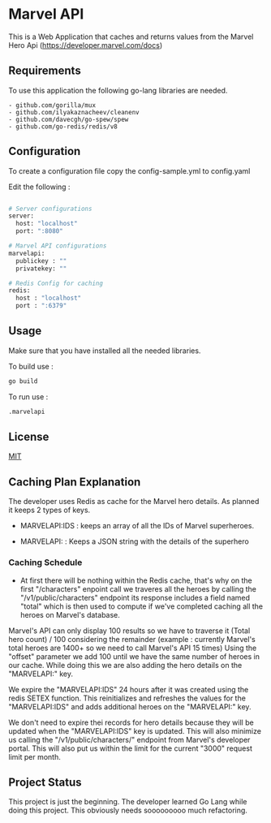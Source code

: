 # Marvel API

This is a Web Application that caches and returns values from the Marvel Hero Api (https://developer.marvel.com/docs)

## Requirements

To use this application the following go-lang libraries are needed.

    - github.com/gorilla/mux 
    - github.com/ilyakaznacheev/cleanenv
    - github.com/davecgh/go-spew/spew
    - github.com/go-redis/redis/v8


## Configuration

To create a configuration file copy the config-sample.yml to config.yaml

Edit the following :

```bash

# Server configurations
server:
  host: "localhost"
  port: ":8080"

# Marvel API configurations
marvelapi:
  publickey : ""
  privatekey: ""

# Redis Config for caching
redis:
  host : "localhost"
  port : ":6379"

```

## Usage

Make sure that you have installed all the needed libraries.

To build use :

```bash
go build
```

To run use :

```bash
.marvelapi
```

## License
[MIT](https://choosealicense.com/licenses/mit/)



## Caching Plan Explanation
The developer uses Redis as cache for the Marvel hero details. As planned it keeps 2 types of keys.

- MARVELAPI:IDS : keeps an array of all the IDs of Marvel superheroes.

- MARVELAPI:<ID> : Keeps a JSON string with the details of the superhero

### Caching Schedule
- At first there will be nothing within the Redis cache, that's why on the first "/characters" enpoint call we traveres all the heroes by calling the "/v1/public/characters" endpoint its response includes a field named "total" which is then used to compute if we've completed caching all the heroes on Marvel's database.


Marvel's API can only display 100 results so we have to traverse it (Total hero count) / 100 considering the remainder (example : currently Marvel's total heroes are 1400+ so we need to call Marvel's API 15 times) Using the "offset" parameter we add 100 until we have the same number of heroes in our cache. While doing this we are also adding the hero details on the "MARVELAPI:<ID>" key. 

We expire the "MARVELAPI:IDS" 24 hours after it was created using the redis SETEX function. This reinitializes and refreshes the values for the "MARVELAPI:IDS" and adds additional heroes on the "MARVELAPI:<ID>" key. 

We don't need to expire thei records for  hero details because they will be updated when the "MARVELAPI:IDS" key is updated. This will also minimize us calling the "/v1/public/characters/<ID>" endpoint from Marvel's developer portal. This will also put us within the limit for the current "3000" request limit per month.



## Project Status
This project is just the beginning. The developer learned Go Lang while doing this project. This obviously needs sooooooooo much refactoring.












 
